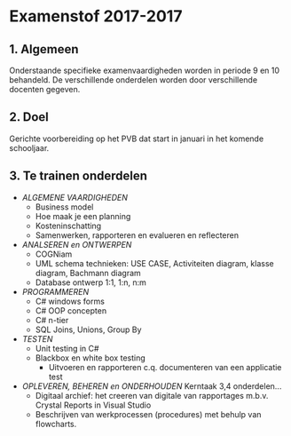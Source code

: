 # Examenstof 2017-2017

## 1. Algemeen

Onderstaande specifieke examenvaardigheden worden in periode 9 en 10 behandeld. 
De verschillende onderdelen worden door verschillende docenten gegeven. 

## 2. Doel

Gerichte voorbereiding op het PVB dat start in januari in het komende schooljaar.

## 3. Te trainen onderdelen

- _ALGEMENE VAARDIGHEDEN_
    - Business model
    - Hoe maak je een planning
    - Kosteninschatting
    - Samenwerken, rapporteren en evalueren en reflecteren 
- _ANALSEREN en ONTWERPEN_
    - COGNiam
    - UML schema technieken: USE CASE, Activiteiten diagram, klasse diagram, Bachmann diagram
    - Database ontwerp 1:1, 1:n, n:m
- _PROGRAMMEREN_ 
    - C# windows forms
    - C# OOP concepten
    - C# n-tier
    - SQL Joins, Unions, Group By
- _TESTEN_ 
    - Unit testing in C#
    - Blackbox en white box testing 
        - Uitvoeren en rapporteren c.q. documenteren van een applicatie test
- _OPLEVEREN, BEHEREN en ONDERHOUDEN_ Kerntaak 3,4 onderdelen...
    - Digitaal archief: het creeren van digitale van rapportages m.b.v. Crystal Reports in Visual Studio
    - Beschrijven van werkprocessen (procedures) met behulp van flowcharts.
